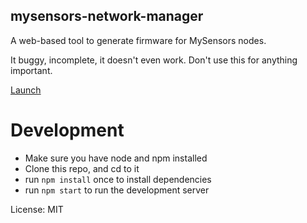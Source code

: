 ## mysensors-network-manager
A web-based tool to generate firmware for MySensors nodes.

It buggy, incomplete, it doesn't even work. Don't use this for anything important.

[Launch](http://rakeshpai.github.com/mysensors-network-manager)

# Development
* Make sure you have node and npm installed
* Clone this repo, and cd to it
* run `npm install` once to install dependencies
* run `npm start` to run the development server

License: MIT

